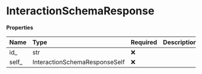 # InteractionSchemaResponse

**Properties**

| Name   | Type                          | Required | Description |
| :----- | :---------------------------- | :------- | :---------- |
| id\_   | str                           | ❌       |             |
| self\_ | InteractionSchemaResponseSelf | ❌       |             |

<!-- This file was generated by liblab | https://liblab.com/ -->
